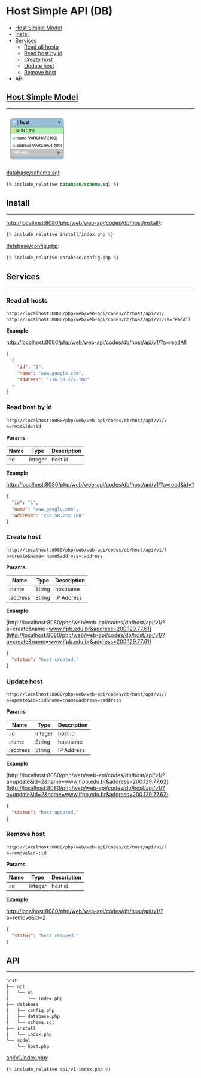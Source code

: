# Host Simple API (DB)

- [Host Simple Model](#host-simple-model)
- [Install](#install)
- [Services](#services)
  - [Read all hosts](#read-all-hosts)
  - [Read host by id](#read-host-by-id)
  - [Create host](#create-host)
  - [Update host](#update-host)
  - [Remove host](#remove-host)
- [API](#api)

## [Host Simple Model](../../../../../stdlib/pdo/codes/host-simple/)
---

![](assets/schema.png)

[database/schema.sql](database/schema.sql):
```sql
{% include_relative database/schema.sql %}
```

## Install
---

[http://localhost:8080/php/web/web-api/codes/db/host/install/](http://localhost:8080/php/web/web-api/codes/db/host/install/):
```php
{% include_relative install/index.php %}
```

[database/config.php](database/config.php):
```php
{% include_relative database/config.php %}
```

## Services
---

### Read all hosts

```
http://localhost:8080/php/web/web-api/codes/db/host/api/v1/
http://localhost:8080/php/web/web-api/codes/db/host/api/v1/?a=readAll
```

**Example**

[http://localhost:8080/php/web/web-api/codes/db/host/api/v1/?a=readAll](http://localhost:8080/php/web/web-api/codes/db/host/api/v1/?a=readAll)

```json
[
  {
    "id": "1",
    "name": "www.google.com",
    "address": "216.58.222.100"
  }
]
```

### Read host by id

```
http://localhost:8080/php/web/web-api/codes/db/host/api/v1/?a=read&id=:id
```

**Params**

| Name | Type |	Description |
|-|-|-|
| :id	| Integer	| host id |

**Example**

[http://localhost:8080/php/web/web-api/codes/db/host/api/v1/?a=read&id=1](http://localhost:8080/php/web/web-api/codes/db/host/api/v1/?a=read&id=1)

```json
{
  "id": "1",
  "name": "www.google.com",
  "address": "216.58.222.100"
}
```

### Create host

```
http://localhost:8080/php/web/web-api/codes/db/host/api/v1/?a=create&name=:name&address=:address
```

**Params**

| Name | Type |	Description |
|-|-|-|
| :name	| String	| hostname |
| :address	| String	| IP Address |

**Example**

[http://localhost:8080/php/web/web-api/codes/db/host/api/v1/?a=create&name=www.ifpb.edu.br&address=200.129.77.61](http://localhost:8080/php/web/web-api/codes/db/host/api/v1/?a=create&name=www.ifpb.edu.br&address=200.129.77.61)

```json
{
  "status": "host created."
}
```

### Update host

```
http://localhost:8080/php/web/web-api/codes/db/host/api/v1/?a=update&id=:id&name=:name&address=:address
```

**Params**

| Name | Type |	Description |
|-|-|-|
| :id	| Integer	| host id |
| :name	| String	| hostname |
| :address	| String	| IP Address |

**Example**

[http://localhost:8080/php/web/web-api/codes/db/host/api/v1/?a=update&id=2&name=www.ifpb.edu.br&address=200.129.77.62](http://localhost:8080/php/web/web-api/codes/db/host/api/v1/?a=update&id=2&name=www.ifpb.edu.br&address=200.129.77.62)

```json
{
  "status": "host updated."
}
```

### Remove host

```
http://localhost:8080/php/web/web-api/codes/db/host/api/v1/?a=remove&id=:id
```

**Params**

| Name | Type |	Description |
|-|-|-|
| :id	| Integer	| host id |

**Example**

[http://localhost:8080/php/web/web-api/codes/db/host/api/v1/?a=remove&id=2](http://localhost:8080/php/web/web-api/codes/db/host/api/v1/?a=remove&id=2)

```json
{
  "status": "host removed."
}
```

## API
---

```
host
├── api
│   └── v1
│       └── index.php
├── database
│   ├── config.php
│   ├── database.php
│   └── schema.sql
├── install
│   └── index.php
└── model
    └── host.php
```

[api/v1/index.php](api/v1/index.php):
```php
{% include_relative api/v1/index.php %}
```
